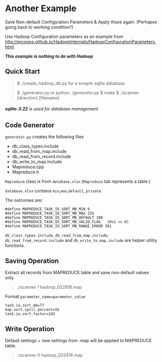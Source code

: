 
# Another Example

Save Non-default Configuration Parameters & Apply thsoe again. (Perhapse going back to working condition?)

Use Hadoop Configuration parameters as an example from http://ercoppa.github.io/HadoopInternals/HadoopConfigurationParameters.html.

_**This example is nothing to do with Hadoop**_ 

## Quick Start

> $ ./create_hadoop_db.py for a smaple sqlite database. 

> $ ./generator.py or python ./generator.py
> $ make
> $ ./scanner  [direction]  [filename]

###### **sqlite-3.22** is used for database management

## Code Generator 


`generator.py` creates the following files
- db_class_types.include 
- db_read_from_map.include
- db_read_from_record.include
- db_write_to_map.include
- Mapreduce.cpp
- Mapreduce.h

`Mapreduce` class is from `database.xlsx` (`Mapreduce` tab represents a table.)

`database.xlsx` contains `min`,`max`,`default`, `private`. 

The outcomes are: 

```
#define MAPREDUCE_TASK_IO_SORT_MB_MIN 0
#define MAPREDUCE_TASK_IO_SORT_MB_MAX 255
#define MAPREDUCE_TASK_IO_SORT_MB_DEFAULT 100
#define MAPREDUCE_TASK_IO_SORT_MB_VALID_FLAG   (0x1 << 0)
#define MAPREDUCE_TASK_IO_SORT_MB_RANGE_ERROR 301

```

`db_class_types.include`, `db_read_from_map.include`, `db_read_from_record.include` and `db_write_to_map.include` are helper utility functions. 


## Saving Operation 

Extract all records from MAPREDUCE table and save non-default values only. 


> ./scanner 1  hadoop_022818.map

Format `parameter_name=parameter_value`
```
task.io.sort.mb=77
map.sort.spill.percent=55
task.io.sort.factor=245
```

## Write Operation

Default settings + new settings from .map will be applied to MAPREDUCE table.

> ./scanner 0 hadoop_032418.map

